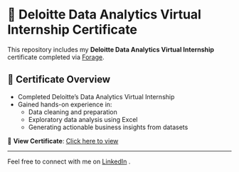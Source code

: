 # 📄 Deloitte Data Analytics Virtual Internship Certificate

This repository includes my **Deloitte Data Analytics Virtual Internship** certificate completed via [Forage](https://www.theforage.com/).

## 🏅 Certificate Overview

- Completed Deloitte’s Data Analytics Virtual Internship
- Gained hands-on experience in:
  - Data cleaning and preparation
  - Exploratory data analysis using Excel
  - Generating actionable business insights from datasets

📌 **View Certificate**: [Click here to view](https://shorturl.at/DkreP)

---

Feel free to connect with me on [LinkedIn](https://www.linkedin.com/in/hritik-choudhary-234755283) .
